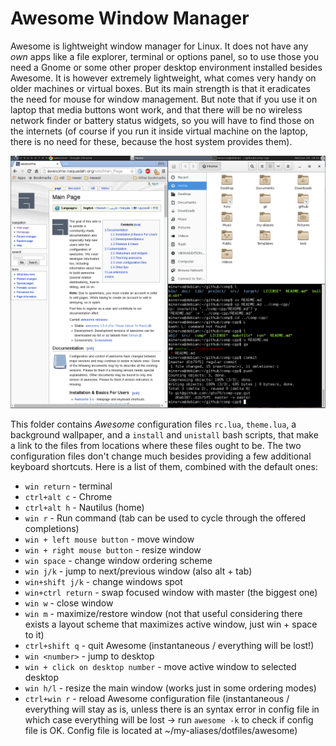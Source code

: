 Awesome Window Manager
======================
Awesome is lightweight window manager for Linux. It does not have any *own* apps like a file explorer, terminal or options panel, so to use those you need a Gnome or some other proper desktop environment installed besides Awesome. It is however extremely lightweight, what comes very handy on older machines or virtual boxes.
But its main strength is that it eradicates the need for mouse for window management. But note that if you use it on laptop that media buttons wont work, and that there will be no wireless network finder or battery status widgets, so you will have to find those on the internets (of course if you run it inside virtual machine on the laptop, there is no need for these, because the host system provides them).

![screenshot](/doc/awesome-screenshot.png)

This folder contains *Awesome* configuration files `rc.lua`, `theme.lua`, a background wallpaper, and a `install` and `unistall` bash scripts, that make a link to the files from locations where these files ought to be.
The two configuration files don't change much besides providing a few additional keyboard shortcuts. Here is a list of them, combined with the default ones:  
 
* `win return` - terminal
* `ctrl+alt c` - Chrome
* `ctrl+alt h` - Nautilus (home)
* `win r` - Run command (tab can be used to cycle through the offered completions)  
* `win + left mouse button` - move window  
* `win + right mouse button` - resize window  
* `win space` - change window ordering scheme  
* `win j/k` - jump to next/previous window (also alt + tab)  
* `win+shift j/k` - change windows spot  
* `win+ctrl return` - swap focused window with master (the biggest one)  
* `win w` - close window  
* `win m` - maximize/restore window (not that useful considering there exists a layout scheme that maximizes active window, just win + space to it)  
* `ctrl+shift q` - quit Awesome (instantaneous / everything will be lost!)  
* `win <number>` - jump to desktop  
* `win + click on desktop number` - move active window to selected desktop  
* `win h/l` - resize the main window (works just in some ordering modes)  
* `ctrl+win r` - reload Awesome configuration file (instantaneous / everything will stay as is, unless there is an syntax error in config file in which case everything will be lost -> run `awesome -k` to check if config file is OK. Config file is located at ~/my-aliases/dotfiles/awesome)  
	
